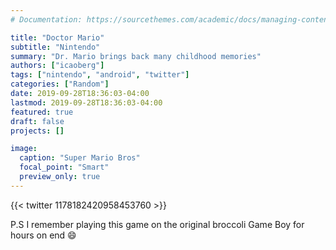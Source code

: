 ```yaml
---
# Documentation: https://sourcethemes.com/academic/docs/managing-content/

title: "Doctor Mario"
subtitle: "Nintendo"
summary: "Dr. Mario brings back many childhood memories"
authors: ["icaoberg"]
tags: ["nintendo", "android", "twitter"]
categories: ["Random"]
date: 2019-09-28T18:36:03-04:00
lastmod: 2019-09-28T18:36:03-04:00
featured: true
draft: false
projects: []

image:
  caption: "Super Mario Bros"
  focal_point: "Smart"
  preview_only: true
---
```


{{< twitter 1178182420958453760 >}}

P.S I remember playing this game on the original broccoli Game Boy for hours on end :smile:
